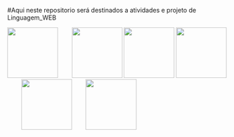 #Aqui neste repositorio será destinados a atividades e projeto de Linguagem_WEB
<div><img src="https://upload.wikimedia.org/wikipedia/commons/thumb/6/61/HTML5_logo_and_wordmark.svg/2048px-HTML5_logo_and_wordmark.svg.png" height="115" width="115">       
     <img src="https://upload.wikimedia.org/wikipedia/commons/thumb/d/d5/CSS3_logo_and_wordmark.svg/1452px-CSS3_logo_and_wordmark.svg.png" height="115" width="115">
     <img src="https://i0.wp.com/pt.mundobabushka.com/wp-content/uploads/sites/5/2016/03/js-logo.png?fit=500%2C500&ssl=1" height="115" width="115">
     <img src="https://cdn.icon-icons.com/icons2/2107/PNG/512/file_type_vscode_icon_130084.png" height="115" width="115">       
     <img src="https://play-lh.googleusercontent.com/I1foi2Irrv7tW9ee9kgP0wfnMzaVb6y17muvpKsFcUrKYsDlmCyWuTRh5m93KJZ24dY" height="115" width="115">       
     <img src="https://www.logolynx.com/images/logolynx/74/747a068b7c9b5e60ef6b1b7e052d2b62.jpeg" height="115" width="116">
     
